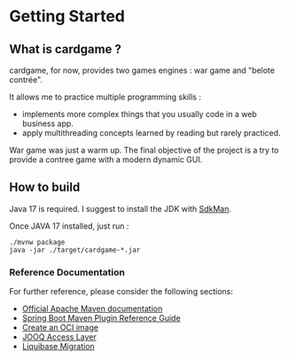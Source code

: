 # Getting Started

## What is cardgame ?

cardgame, for now, provides two games engines : war game and "belote contrée". 

It allows me to practice multiple programming skills :

* implements more complex things that you usually code in a web business app.
* apply multithreading concepts learned by reading but rarely practiced.

War game was just a warm up. The final objective of the project is a try to provide a contree game with a modern dynamic GUI.

## How to build 

Java 17 is required. I suggest to install the JDK with [SdkMan](https://sdkman.io/).

Once JAVA 17 installed, just run : 

    ./mvnw package
    java -jar ./target/cardgame-*.jar

### Reference Documentation
For further reference, please consider the following sections:

* [Official Apache Maven documentation](https://maven.apache.org/guides/index.html)
* [Spring Boot Maven Plugin Reference Guide](https://docs.spring.io/spring-boot/docs/2.7.1/maven-plugin/reference/html/)
* [Create an OCI image](https://docs.spring.io/spring-boot/docs/2.7.1/maven-plugin/reference/html/#build-image)
* [JOOQ Access Layer](https://docs.spring.io/spring-boot/docs/2.7.1/reference/htmlsingle/#data.sql.jooq)
* [Liquibase Migration](https://docs.spring.io/spring-boot/docs/2.7.1/reference/htmlsingle/#howto.data-initialization.migration-tool.liquibase)


